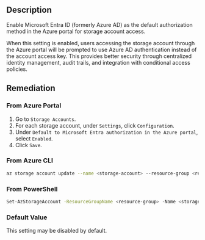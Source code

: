 ## Description

Enable Microsoft Entra ID (formerly Azure AD) as the default authorization method in the Azure portal for storage account access.

When this setting is enabled, users accessing the storage account through the Azure portal will be prompted to use Azure AD authentication instead of the account access key. This provides better security through centralized identity management, audit trails, and integration with conditional access policies.

## Remediation

### From Azure Portal

1. Go to `Storage Accounts`.
2. For each storage account, under `Settings`, click `Configuration`.
3. Under `Default to Microsoft Entra authorization in the Azure portal`, select `Enabled`.
4. Click `Save`.

### From Azure CLI

```bash
az storage account update --name <storage-account> --resource-group <resource-group> --default-to-oauth-authentication true
```

### From PowerShell

```bash
Set-AzStorageAccount -ResourceGroupName <resource-group> -Name <storage-account> -DefaultToOAuthAuthentication $true
```

### Default Value

This setting may be disabled by default.

